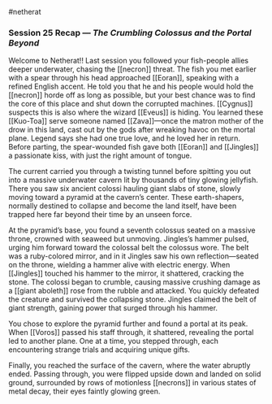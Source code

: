 #netherat
### Session 25 Recap — _The Crumbling Colossus and the Portal Beyond_

Welcome to Netherat!! Last session you followed your fish-people allies deeper underwater, chasing the [[necron]] threat. The fish you met earlier with a spear through his head approached [[Eoran]], speaking with a refined English accent. He told you that he and his people would hold the [[necron]] horde off as long as possible, but your best chance was to find the core of this place and shut down the corrupted machines. [[Cygnus]] suspects this is also where the wizard [[Eveus]] is hiding. You learned these [[Kuo-Toa]] serve someone named [[Zava]]—once the matron mother of the drow in this land, cast out by the gods after wreaking havoc on the mortal plane. Legend says she had one true love, and he loved her in return. Before parting, the spear-wounded fish gave both [[Eoran]] and [[Jingles]] a passionate kiss, with just the right amount of tongue.

The current carried you through a twisting tunnel before spitting you out into a massive underwater cavern lit by thousands of tiny glowing jellyfish. There you saw six ancient colossi hauling giant slabs of stone, slowly moving toward a pyramid at the cavern’s center. These earth-shapers, normally destined to collapse and become the land itself, have been trapped here far beyond their time by an unseen force.

At the pyramid’s base, you found a seventh colossus seated on a massive throne, crowned with seaweed but unmoving. Jingles’s hammer pulsed, urging him forward toward the colossal belt the colossus wore. The belt was a ruby-colored mirror, and in it Jingles saw his own reflection—seated on the throne, wielding a hammer alive with electric energy. When [[Jingles]] touched his hammer to the mirror, it shattered, cracking the stone. The colossi began to crumble, causing massive crushing damage as a [[giant aboleth]] rose from the rubble and attacked. You quickly defeated the creature and survived the collapsing stone. Jingles claimed the belt of giant strength, gaining power that surged through his hammer.

You chose to explore the pyramid further and found a portal at its peak. When [[Voros]] passed his staff through, it shattered, revealing the portal led to another plane. One at a time, you stepped through, each encountering strange trials and acquiring unique gifts.

Finally, you reached the surface of the cavern, where the water abruptly ended. Passing through, you were flipped upside down and landed on solid ground, surrounded by rows of motionless [[necrons]] in various states of metal decay, their eyes faintly glowing green.